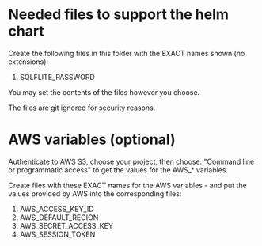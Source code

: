 # Needed files to support the helm chart
Create the following files in this folder with the EXACT names shown (no extensions):
1. SQLFLITE_PASSWORD

You may set the contents of the files however you choose.

The files are git ignored for security reasons.

# AWS variables (optional)
Authenticate to AWS S3, choose your project, then choose: "Command line or programmatic access" to get the values for the AWS_* variables.

Create files with these EXACT names for the AWS variables - and put the values provided by AWS into the corresponding files:
1. AWS_ACCESS_KEY_ID
2. AWS_DEFAULT_REGION
3. AWS_SECRET_ACCESS_KEY
4. AWS_SESSION_TOKEN

